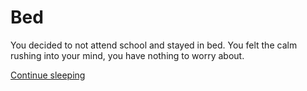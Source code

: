 # Bed
You decided to not attend school and stayed in bed. You felt the calm rushing into your mind, you have nothing to worry about.


[Continue sleeping](dad.md)
